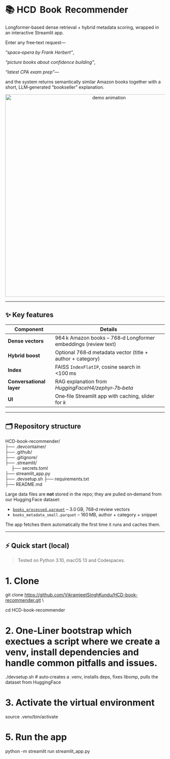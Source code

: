 # 📚 HCD   Book   Recommender

Longformer‑based dense retrieval + hybrid metadata scoring, wrapped in an
interactive Streamlit app.  

Enter any free‑text request—

*“space‑opera by Frank Herbert”*,

*“picture books about confidence building”*,

*“latest CPA exam prep”*—

and the system returns semantically similar Amazon books together with a
short, LLM‑generated “bookseller” explanation.

<p align="center">
  <img src="https://raw.githubusercontent.com/VikramjeetSinghKundu/HCD-book-recommender/main/docs/demo.gif"
       alt="demo animation" width="640"/>
</p>

---

## ✨ Key features
| Component | Details |
|-----------|---------|
| **Dense vectors** | 964 k Amazon books – 768‑d Longformer embeddings (review text) |
| **Hybrid boost** | Optional 768‑d metadata vector (title + author + category) |
| **Index** | FAISS `IndexFlatIP`, cosine search in \<100 ms |
| **Conversational layer** | RAG explanation from *HuggingFaceH4/zephyr‑7b‑beta* |
| **UI** | One‑file Streamlit app with caching, slider for *k* |

---

## 🗂 Repository structure

HCD-book-recommender/\
├── .devcontainer/\
├── .github/\
├── .gitignore/\
├── .streamlit/\
&nbsp;&nbsp;&nbsp;&nbsp;   ├── secrets.toml\
├── streamlit_app.py\
├── .devsetup.sh
├── requirements.txt\
├── README.md               
             

Large data files are **not** stored in the repo; they are pulled on‑demand
from our Hugging Face dataset:

* [`books_processed.parquet`](https://huggingface.co/datasets/VikramjeetSingh/books-recs)  – 3.0 GB, 768‑d review vectors  
* `books_metadata_small.parquet` – 160 MB, author + category + snippet  

The app fetches them automatically the first time it runs and caches them.

---

## ⚡ Quick start (local)

> Tested on Python 3.10, macOS 13 and Codespaces.

# 1. Clone
git clone https://github.com/VikramjeetSinghKundu/HCD-book-recommender.git \

cd HCD-book-recommender

# 2. One-Liner bootstrap which exectues a script where we create a venv, install dependencies and handle common pitfalls and issues.
./devsetup.sh           # auto‑creates a .venv, installs deps, fixes libomp, pulls the dataset from HuggingFace

# 3. Activate the virtual environment
source .venv/bin/activate

# 5. Run the app
python -m streamlit run streamlit_app.py
